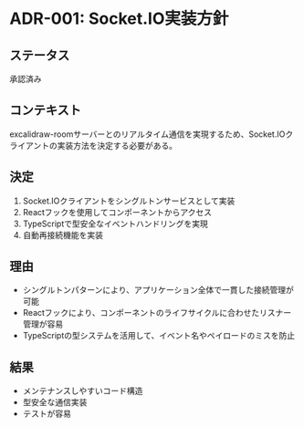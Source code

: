 # ADR-001: Socket.IO実装方針

## ステータス
承認済み

## コンテキスト
excalidraw-roomサーバーとのリアルタイム通信を実現するため、Socket.IOクライアントの実装方法を決定する必要がある。

## 決定
1. Socket.IOクライアントをシングルトンサービスとして実装
2. Reactフックを使用してコンポーネントからアクセス
3. TypeScriptで型安全なイベントハンドリングを実現
4. 自動再接続機能を実装

## 理由
- シングルトンパターンにより、アプリケーション全体で一貫した接続管理が可能
- Reactフックにより、コンポーネントのライフサイクルに合わせたリスナー管理が容易
- TypeScriptの型システムを活用して、イベント名やペイロードのミスを防止

## 結果
- メンテナンスしやすいコード構造
- 型安全な通信実装
- テストが容易